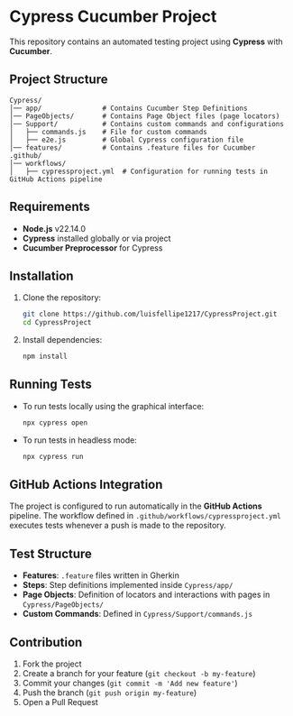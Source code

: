 # Cypress Cucumber Project

This repository contains an automated testing project using **Cypress** with **Cucumber**.

## Project Structure

```
Cypress/
│── app/               # Contains Cucumber Step Definitions
│── PageObjects/       # Contains Page Object files (page locators)
│── Support/           # Contains custom commands and configurations
│   ├── commands.js    # File for custom commands
│   ├── e2e.js         # Global Cypress configuration file
│── features/          # Contains .feature files for Cucumber
.github/
│── workflows/
│   ├── cypressproject.yml  # Configuration for running tests in GitHub Actions pipeline
```

## Requirements

- **Node.js** v22.14.0
- **Cypress** installed globally or via project
- **Cucumber Preprocessor** for Cypress

## Installation

1. Clone the repository:
   ```sh
   git clone https://github.com/luisfellipe1217/CypressProject.git
   cd CypressProject
   ```

2. Install dependencies:
   ```sh
   npm install
   ```

## Running Tests

- To run tests locally using the graphical interface:
  ```sh
  npx cypress open
  ```

- To run tests in headless mode:
  ```sh
  npx cypress run
  ```

## GitHub Actions Integration

The project is configured to run automatically in the **GitHub Actions** pipeline. The workflow defined in `.github/workflows/cypressproject.yml` executes tests whenever a push is made to the repository.

## Test Structure

- **Features**: `.feature` files written in Gherkin
- **Steps**: Step definitions implemented inside `Cypress/app/`
- **Page Objects**: Definition of locators and interactions with pages in `Cypress/PageObjects/`
- **Custom Commands**: Defined in `Cypress/Support/commands.js`

## Contribution

1. Fork the project
2. Create a branch for your feature (`git checkout -b my-feature`)
3. Commit your changes (`git commit -m 'Add new feature'`)
4. Push the branch (`git push origin my-feature`)
5. Open a Pull Request


